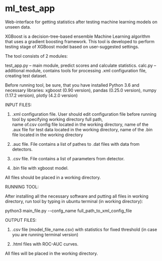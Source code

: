 # ml_test_app
Web-interface for getting statistics after testing machine learning models on unseen data.

XGBoost is a decision-tree-based ensemble Machine Learning algorithm that uses a gradient boosting framework. 
This tool is developed to perform testing stage of  XGBoost model based on user-suggested settings. 

The tool consists of 2 modules: 

test_app.py – main module, predict scores and calculate statistics. 
calc.py – additional module, contains tools for processing .xml configuration file, creating test dataset. 

Before running tool, be sure, that you have installed Python 3.6 and necessary libraries: 
xgboost (0.90 version), pandas (0.25.0 version), numpy (1.17.2 version), plotly (4.2.0 version)

INPUT FILES:

1. .xml configuration file. User should edit configuration file before running tool by specifying working directory full path,  
name of.csv config file located in the working directory, name of the .aux file for test data located in the working directory,
name of the .bin file located in the working directory 

2) .auc  file. File contains a list of pathes to .dat files with data from detectors. 

3) .csv file. File contains a list of parameters from detector. 

4) .bin file with xgboost model. 

All files should be placed in a working directory. 

RUNNING TOOL:

After installing all the necessary software and putting all files in working directory, 
run tool by typing in ubuntu terminal (in working directory): 

python3 main_file.py --confg_name full_path_to_xml_config_file 

OUTPUT FILES:
1) .csv file (model_file_name.csv) with statistics for fixed threshold (in case you are running terminal version)

2)  .html files with ROC-AUC curves.  

All files will be placed in the working directory. 
